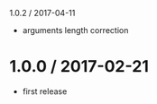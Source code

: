 1.0.2 / 2017-04-11
  * arguments length correction
  
1.0.0 / 2017-02-21
==================
  * first release
